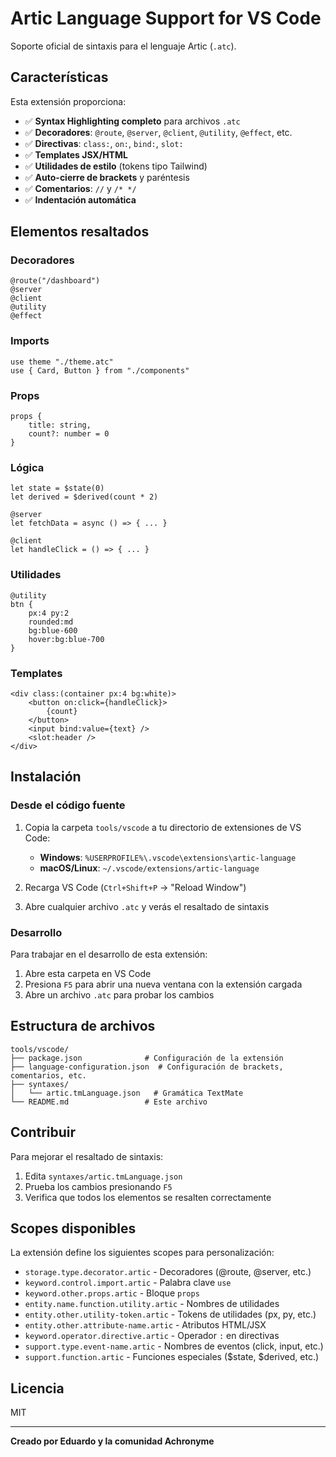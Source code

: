 # Artic Language Support for VS Code

Soporte oficial de sintaxis para el lenguaje Artic (`.atc`).

## Características

Esta extensión proporciona:

- ✅ **Syntax Highlighting completo** para archivos `.atc`
- ✅ **Decoradores**: `@route`, `@server`, `@client`, `@utility`, `@effect`, etc.
- ✅ **Directivas**: `class:`, `on:`, `bind:`, `slot:`
- ✅ **Templates JSX/HTML**
- ✅ **Utilidades de estilo** (tokens tipo Tailwind)
- ✅ **Auto-cierre de brackets** y paréntesis
- ✅ **Comentarios**: `//` y `/* */`
- ✅ **Indentación automática**

## Elementos resaltados

### Decoradores
```artic
@route("/dashboard")
@server
@client
@utility
@effect
```

### Imports
```artic
use theme "./theme.atc"
use { Card, Button } from "./components"
```

### Props
```artic
props {
    title: string,
    count?: number = 0
}
```

### Lógica
```artic
let state = $state(0)
let derived = $derived(count * 2)

@server
let fetchData = async () => { ... }

@client
let handleClick = () => { ... }
```

### Utilidades
```artic
@utility
btn {
    px:4 py:2
    rounded:md
    bg:blue-600
    hover:bg:blue-700
}
```

### Templates
```artic
<div class:(container px:4 bg:white)>
    <button on:click={handleClick}>
        {count}
    </button>
    <input bind:value={text} />
    <slot:header />
</div>
```

## Instalación

### Desde el código fuente

1. Copia la carpeta `tools/vscode` a tu directorio de extensiones de VS Code:
   - **Windows**: `%USERPROFILE%\.vscode\extensions\artic-language`
   - **macOS/Linux**: `~/.vscode/extensions/artic-language`

2. Recarga VS Code (`Ctrl+Shift+P` → "Reload Window")

3. Abre cualquier archivo `.atc` y verás el resaltado de sintaxis

### Desarrollo

Para trabajar en el desarrollo de esta extensión:

1. Abre esta carpeta en VS Code
2. Presiona `F5` para abrir una nueva ventana con la extensión cargada
3. Abre un archivo `.atc` para probar los cambios

## Estructura de archivos

```
tools/vscode/
├── package.json              # Configuración de la extensión
├── language-configuration.json  # Configuración de brackets, comentarios, etc.
├── syntaxes/
│   └── artic.tmLanguage.json   # Gramática TextMate
└── README.md                 # Este archivo
```

## Contribuir

Para mejorar el resaltado de sintaxis:

1. Edita `syntaxes/artic.tmLanguage.json`
2. Prueba los cambios presionando `F5`
3. Verifica que todos los elementos se resalten correctamente

## Scopes disponibles

La extensión define los siguientes scopes para personalización:

- `storage.type.decorator.artic` - Decoradores (@route, @server, etc.)
- `keyword.control.import.artic` - Palabra clave `use`
- `keyword.other.props.artic` - Bloque `props`
- `entity.name.function.utility.artic` - Nombres de utilidades
- `entity.other.utility-token.artic` - Tokens de utilidades (px, py, etc.)
- `entity.other.attribute-name.artic` - Atributos HTML/JSX
- `keyword.operator.directive.artic` - Operador `:` en directivas
- `support.type.event-name.artic` - Nombres de eventos (click, input, etc.)
- `support.function.artic` - Funciones especiales ($state, $derived, etc.)

## Licencia

MIT

---

**Creado por Eduardo y la comunidad Achronyme**